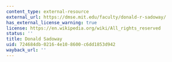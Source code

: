 ```yaml
---
content_type: external-resource
external_url: https://dmse.mit.edu/faculty/donald-r-sadoway/
has_external_license_warning: true
license: https://en.wikipedia.org/wiki/All_rights_reserved
status: ''
title: Donald Sadoway
uid: 724684db-0216-4e10-8600-c6dd1853d942
wayback_url: ''
---
```

